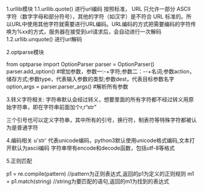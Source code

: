 1.urllib模块
1.1.urllib.quote()
进行url编码
按照标准， URL 只允许一部分 ASCII 字符（数字字母和部分符号），其他的字符（如汉字）是不符合 URL 标准的。所以URL中使用其他字符就需要进行URL编码。URL编码的方式把需要编码的字符传唤为%xx的方式，服务器在接受到url请求后，会自动进行一次解码
1.2.urllib.unquote()
进行url解码

2.optparse模块

from optparse import OptionParser
parser = OptionParser()
parser.add_option() #增加参数，参数一:-+字符;参数二：--+名词;参数action，储存方式;参数type，代表输入参数的类型;参数dest，代表目标参数名字
option,args = parser.parser_args()  #解析所有参数

3.转义字符相关:
字符串默认会经过转义，想要里面的所有字符都不经过转义用原始字符串，即在字符串前面加个r,r“str”

三个引号也可以定义字符串，其中所有的引号，换行符，制表符等特殊字符都被认为是普通字符

4.编码相关
u'str' 代表unicode编码，python3默认使用unicode格式编码,文本打开默认为ascii编码
字符串带有encode和decode函数，包括utf-8等格式


5.正则匹配


p1 = re.compile(pattern)  //pattern为正则表达式,返回的p1为定义的正则规则
m1 = p1.match(string)   //string为要匹配的语句,返回的m1为找到的表达式